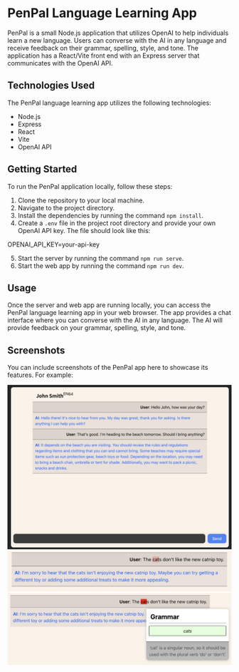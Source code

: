 # PenPal Language Learning App

PenPal is a small Node.js application that utilizes OpenAI to help individuals learn a new language. Users can converse with the AI in any language and receive feedback on their grammar, spelling, style, and tone. The application has a React/Vite front end with an Express server that communicates with the OpenAI API.

## Technologies Used

The PenPal language learning app utilizes the following technologies:

- Node.js
- Express
- React
- Vite
- OpenAI API

## Getting Started

To run the PenPal application locally, follow these steps:

1. Clone the repository to your local machine.
2. Navigate to the project directory.
3. Install the dependencies by running the command `npm install`.
4. Create a `.env` file in the project root directory and provide your own OpenAI API key. The file should look like this:

OPENAI_API_KEY=your-api-key

5. Start the server by running the command `npm run serve`.
6. Start the web app by running the command `npm run dev`.

## Usage

Once the server and web app are running locally, you can access the PenPal language learning app in your web browser. The app provides a chat interface where you can converse with the AI in any language. The AI will provide feedback on your grammar, spelling, style, and tone.

## Screenshots

You can include screenshots of the PenPal app here to showcase its features. For example:

![Screenshot 1](screenshots/chat.png)
![Screenshot 2](screenshots/grammarerror1.png)
![Screenshot 3](screenshots/grammarerror2.png)